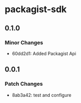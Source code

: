 # packagist-sdk

## 0.1.0

### Minor Changes

- 60dd2d1: Added Packagist Api

## 0.0.1

### Patch Changes

- 8ab3a42: test and configure
